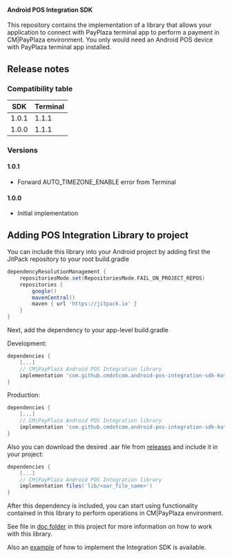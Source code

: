 #### Android POS Integration SDK

This repository contains the implementation of a library that allows your application to connect with PayPlaza terminal app to perform a payment in CM|PayPlaza environment. You only would need an Android POS device with PayPlaza terminal app installed.



## Release notes

### Compatibility table

| SDK   | Terminal |
| ----- | -------- |
| 1.0.1 | 1.1.1    |
| 1.0.0 | 1.1.1    |

### Versions

#### 1.0.1

* Forward AUTO_TIMEZONE_ENABLE error from Terminal

#### 1.0.0

* Initial implementation

  

## Adding POS Integration Library to project
You can include this library into your Android project by adding first the JitPack repository to your root build.gradle

```groovy
dependencyResolutionManagement {
    repositoriesMode.set(RepositoriesMode.FAIL_ON_PROJECT_REPOS)
    repositories {
        google()
        mavenCentral()
        maven { url 'https://jitpack.io' }
    }
}
```

Next, add the dependency to your app-level build.gradle

Development:

```groovy
dependencies {
    [...]
    // CM|PayPlaza Android POS Integration library
    implementation 'com.github.cmdotcom.android-pos-integration-sdk-kotlin:androidposintegrationsdk-debug:<version-tag>'
}
```

Production:

```groovy
dependencies {
    [...]
    // CM|PayPlaza Android POS Integration library
    implementation 'com.github.cmdotcom.android-pos-integration-sdk-kotlin:androidposintegrationsdk:<version-tag>'
}
```

Also you can download the desired .aar file from [releases](https://github.com/cmdotcom/android-pos-integration-sdk-kotlin/releases) and include it in your project:

```groovy
dependencies {
    [...]
    // CM|PayPlaza Android POS Integration library
    implementation files('lib/<aar_file_name>')
}
```

After this dependency is included, you can start using functionality contained in this library to perform operations in CM|PayPlaza environment.

See file in [doc folder](https://github.com/cmdotcom/android-pos-integration-sdk-kotlin/tree/main/doc) in this project for more information on how to work with this library.

Also an [example](https://github.com/cmdotcom/sunmi-ecr-example-kotlin) of how to implement the Integration SDK is available.

